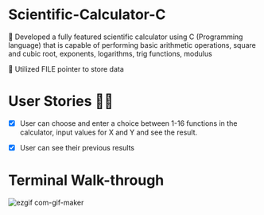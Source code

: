 # Scientific-Calculator-C

🔶 Developed a fully featured scientific calculator using
 C (Programming language) that is capable of performing basic arithmetic operations, square and cubic root, exponents, logarithms, trig functions, modulus

🔶 Utilized FILE pointer to store data



# User Stories 👨‍💻
- [x] User can choose and enter a choice between 1-16 functions in the calculator, input values for X and Y and see the result. 
- [x] User can see their previous results



# Terminal Walk-through
![ezgif com-gif-maker](https://user-images.githubusercontent.com/102193884/179435082-4eb07c2f-63c9-4804-a629-0cf77759e43c.gif)
